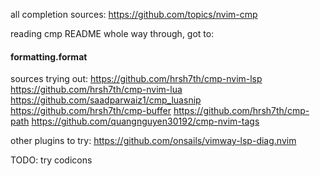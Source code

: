 


all completion sources:
https://github.com/topics/nvim-cmp


reading cmp README whole way through, got to:
#### formatting.format

sources trying out:
https://github.com/hrsh7th/cmp-nvim-lsp
https://github.com/hrsh7th/cmp-nvim-lua
https://github.com/saadparwaiz1/cmp_luasnip
https://github.com/hrsh7th/cmp-buffer
https://github.com/hrsh7th/cmp-path
https://github.com/quangnguyen30192/cmp-nvim-tags






other plugins to try:
https://github.com/onsails/vimway-lsp-diag.nvim


TODO: try codicons